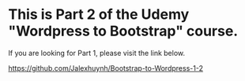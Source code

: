 This is Part 2 of the Udemy "Wordpress to Bootstrap" course.
===

If you are looking for Part 1, please visit the link below.

https://github.com/Jalexhuynh/Bootstrap-to-Wordpress-1-2